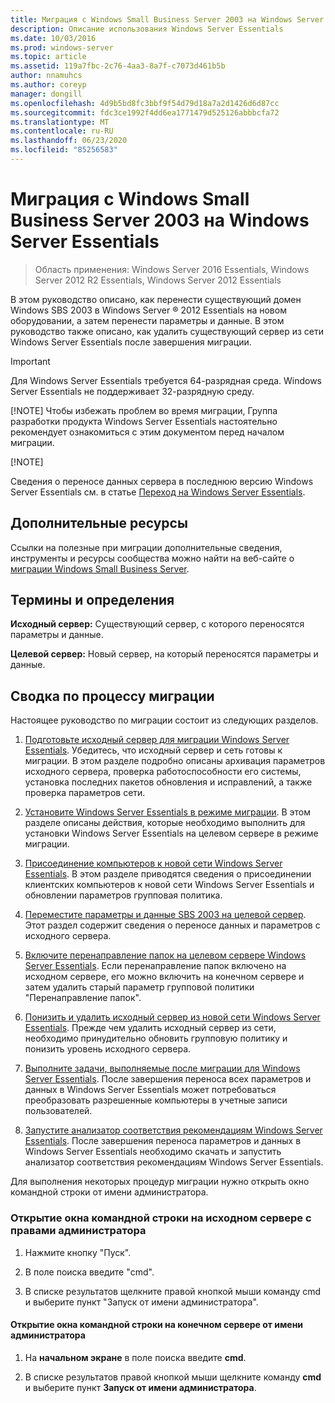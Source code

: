 ```yaml
---
title: Миграция с Windows Small Business Server 2003 на Windows Server Essentials
description: Описание использования Windows Server Essentials
ms.date: 10/03/2016
ms.prod: windows-server
ms.topic: article
ms.assetid: 119a7fbc-2c76-4aa3-8a7f-c7073d461b5b
author: nnamuhcs
ms.author: coreyp
manager: dongill
ms.openlocfilehash: 4d9b5bd8fc3bbf9f54d79d18a7a2d1426d6d87cc
ms.sourcegitcommit: fdc3ce1992f4dd6ea1771479d525126abbbcfa72
ms.translationtype: MT
ms.contentlocale: ru-RU
ms.lasthandoff: 06/23/2020
ms.locfileid: "85256583"
---
```

# <a name="migrate-windows-small-business-server-2003-to-windows-server-essentials"></a>Миграция с Windows Small Business Server 2003 на Windows Server Essentials

>Область применения: Windows Server 2016 Essentials, Windows Server 2012 R2 Essentials, Windows Server 2012 Essentials

В этом руководство описано, как перенести существующий домен Windows SBS 2003 в Windows Server &reg; 2012 Essentials на новом оборудовании, а затем перенести параметры и данные. В этом руководство также описано, как удалить существующий сервер из сети Windows Server Essentials после завершения миграции.  
  
> [!IMPORTANT]
>   Для Windows Server Essentials требуется 64-разрядная среда.  Windows Server Essentials не поддерживает 32-разрядную среду.  
> 
> [!NOTE]
>  Чтобы избежать проблем во время миграции, Группа разработки продукта Windows Server Essentials настоятельно рекомендует ознакомиться с этим документом перед началом миграции.  
> 
> [!NOTE]
> 
>  Сведения о переносе данных сервера в последнюю версию Windows Server Essentials см. в статье [Переход на Windows Server Essentials](Migrate-from-Previous-Versions-to-Windows-Server-Essentials-or-Windows-Server-Essentials-Experience.md).  

  
## <a name="additional-resources"></a>Дополнительные ресурсы  
 Ссылки на полезные при миграции дополнительные сведения, инструменты и ресурсы сообщества можно найти на веб-сайте о [миграции Windows Small Business Server](https://go.microsoft.com/fwlink/?LinkId=217520).  
  
## <a name="terms-and-definitions"></a>Термины и определения  
 **Исходный сервер:** Существующий сервер, с которого переносятся параметры и данные.  
  
 **Целевой сервер:** Новый сервер, на который переносятся параметры и данные.  
  
## <a name="migration-process-summary"></a>Сводка по процессу миграции  
 Настоящее руководство по миграции состоит из следующих разделов.  
  

1.  [Подготовьте исходный сервер для миграции Windows Server Essentials](Prepare-your-Source-Server-for-Windows-Server-Essentials-migration.md).  Убедитесь, что исходный сервер и сеть готовы к миграции. В этом разделе подробно описаны архивация параметров исходного сервера, проверка работоспособности его системы, установка последних пакетов обновления и исправлений, а также проверка параметров сети.  
  
2.  [Установите Windows Server Essentials в режиме миграции](Install-Windows-Server-Essentials-in-migration-mode.md).  В этом разделе описаны действия, которые необходимо выполнить для установки Windows Server Essentials на целевом сервере в режиме миграции.  
  
3.  [Присоединение компьютеров к новой сети Windows Server Essentials](Join-computers-to-the-new-Windows-Server-Essentials-network.md).  В этом разделе приводятся сведения о присоединении клиентских компьютеров к новой сети Windows Server Essentials и обновлении параметров групповая политика.  
  
4.  [Переместите параметры и данные SBS 2003 на целевой сервер](Move-Windows-SBS-2003-settings-and-data-to-the-Destination-Server-for-Windows-Server-Essentials-migration.md).  Этот раздел содержит сведения о переносе данных и параметров с исходного сервера.  
  
5.  [Включите перенаправление папок на целевом сервере Windows Server Essentials](Enable-folder-redirection-on-the-Windows-Server-Essentials-Destination-Server.md).  Если перенаправление папок включено на исходном сервере, его можно включить на конечном сервере и затем удалить старый параметр групповой политики "Перенаправление папок".  
  
6.  [Понизить и удалить исходный сервер из новой сети Windows Server Essentials](Demote-and-remove-the-Source-Server-from-the-new-Windows-Server-Essentials-network.md).  Прежде чем удалить исходный сервер из сети, необходимо принудительно обновить групповую политику и понизить уровень исходного сервера.  
  
7.  [Выполните задачи, выполняемые после миграции для Windows Server Essentials](Perform-post-migration-tasks-for-Windows-Server-Essentials-migration.md).  После завершения переноса всех параметров и данных в Windows Server Essentials может потребоваться преобразовать разрешенные компьютеры в учетные записи пользователей.  
  
8.  [Запустите анализатор соответствия рекомендациям Windows Server Essentials](Run-the-Windows-Server-Essentials-Best-Practices-Analyzer.md).  После завершения переноса параметров и данных в Windows Server Essentials необходимо скачать и запустить анализатор соответствия рекомендациям Windows Server Essentials.   

  
 Для выполнения некоторых процедур миграции нужно открыть окно командной строки от имени администратора.  
  
###  <a name="to-open-a-command-prompt-window-on-the-source-server-as-an-administrator"></a><a name="BKMK_OpenACommandPromptAsAdmin"></a>Открытие окна командной строки на исходном сервере с правами администратора  
  
1.  Нажмите кнопку "Пуск".  
  
2.  В поле поиска введите "cmd".  
  
3.  В списке результатов щелкните правой кнопкой мыши команду cmd и выберите пункт "Запуск от имени администратора".  
  
#### <a name="to-open-a-command-prompt-window-on-the-destination-server-as-an-administrator"></a>Открытие окна командной строки на конечном сервере от имени администратора  
  
1.  На **начальном экране** в поле поиска введите **cmd**.  
  
2.  В списке результатов правой кнопкой мыши щелкните команду **cmd** и выберите пункт **Запуск от имени администратора**.
